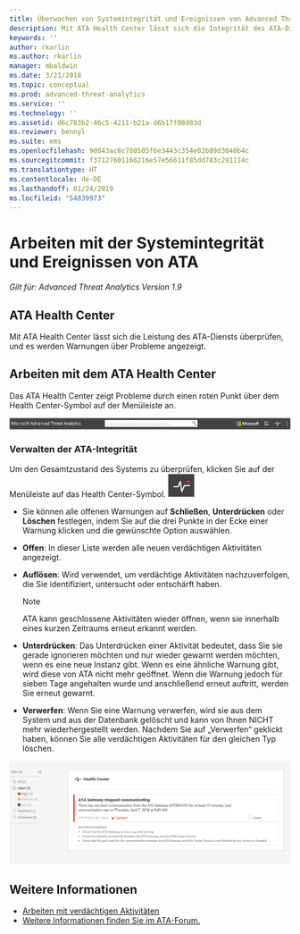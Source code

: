 ```yaml
---
title: Überwachen von Systemintegrität und Ereignissen von Advanced Threat Analytics| Microsoft-Dokumentation
description: Mit ATA Health Center lässt sich die Integrität des ATA-Diensts überprüfen, und es werden Warnungen über mögliche Probleme sowie Systemereignisse in der Ereignisanzeige angezeigt.
keywords: ''
author: rkarlin
ms.author: rkarlin
manager: mbaldwin
ms.date: 3/21/2018
ms.topic: conceptual
ms.prod: advanced-threat-analytics
ms.service: ''
ms.technology: ''
ms.assetid: d6c783b2-46c5-4211-b21a-d6b17f08d03d
ms.reviewer: bennyl
ms.suite: ems
ms.openlocfilehash: 9d043ac8c780505f6e3443c354e02b89d3040b4c
ms.sourcegitcommit: f37127601166216e57e56611f85dd783c291114c
ms.translationtype: HT
ms.contentlocale: de-DE
ms.lasthandoff: 01/24/2019
ms.locfileid: "54839973"
---
```

# <a name="working-with-ata-system-health-and-events"></a>Arbeiten mit der Systemintegrität und Ereignissen von ATA

*Gilt für: Advanced Threat Analytics Version 1.9*

## <a name="ata-health-center"></a>ATA Health Center

Mit ATA Health Center lässt sich die Leistung des ATA-Diensts überprüfen, und es werden Warnungen über Probleme angezeigt.

## <a name="working-with-the-ata-health-center"></a>Arbeiten mit dem ATA Health Center
Das ATA Health Center zeigt Probleme durch einen roten Punkt über dem Health Center-Symbol auf der Menüleiste an.

![Roter Punkt auf der Symbolleiste für das ATA-Integritätscenter](media/ATA-Health-Center-Alert-red-dot.png)

### <a name="managing-ata-health"></a>Verwalten der ATA-Integrität
Um den Gesamtzustand des Systems zu überprüfen, klicken Sie auf der Menüleiste auf das Health Center-Symbol. ![ATA Health Center-Symbol](media/ATA-red-dot.png)

-   Sie können alle offenen Warnungen auf **Schließen**, **Unterdrücken** oder **Löschen** festlegen, indem Sie auf die drei Punkte in der Ecke einer Warnung klicken und die gewünschte Option auswählen.

-   **Offen**: In dieser Liste werden alle neuen verdächtigen Aktivitäten angezeigt.

-   **Auflösen**: Wird verwendet, um verdächtige Aktivitäten nachzuverfolgen, die Sie identifiziert, untersucht oder entschärft haben.

    > [!NOTE]
    > ATA kann geschlossene Aktivitäten wieder öffnen, wenn sie innerhalb eines kurzen Zeitraums erneut erkannt werden.

-   **Unterdrücken**: Das Unterdrücken einer Aktivität bedeutet, dass Sie sie gerade ignorieren möchten und nur wieder gewarnt werden möchten, wenn es eine neue Instanz gibt. Wenn es eine ähnliche Warnung gibt, wird diese von ATA nicht mehr geöffnet. Wenn die Warnung jedoch für sieben Tage angehalten wurde und anschließend erneut auftritt, werden Sie erneut gewarnt.

- **Verwerfen**: Wenn Sie eine Warnung verwerfen, wird sie aus dem System und aus der Datenbank gelöscht und kann von Ihnen NICHT mehr wiederhergestellt werden. Nachdem Sie auf „Verwerfen“ geklickt haben, können Sie alle verdächtigen Aktivitäten für den gleichen Typ löschen.



![Abbildung eines ATA Health Center-Problems](media/ATA-Health-Issue.JPG)






## <a name="see-also"></a>Weitere Informationen

- [Arbeiten mit verdächtigen Aktivitäten](working-with-suspicious-activities.md)
- [Weitere Informationen finden Sie im ATA-Forum.](https://social.technet.microsoft.com/Forums/security/home?forum=mata)
